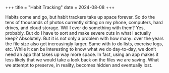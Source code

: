 +++
title = "Habit Tracking"
date = 2024-08-08
+++

Habits come and go, but habit trackers take up space forever. So do the tens of thousands of photos currently sitting on my phone, computers, hard drives, and cloud storage. Will I ever do something with them? Yes, probably. But do I have to sort and make severe cuts in what I actually keep? Absolutely. But it is not only a problem with how many: over the years the file size also get increasingly larger. Same with to do lists, exercise logs, etc. While it can be interesting to know what we do day-to-day, we don’t need an app that takes up way more space. In fact, using an app makes it less likely that we would take a look back on the files we are saving. What we attempt to preserve, in reality, becomes hidden and eventually lost.
